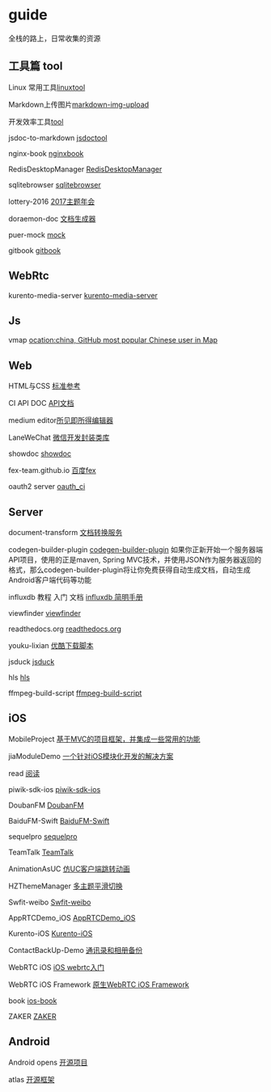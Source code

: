 # guide

全栈的路上，日常收集的资源

## 工具篇 tool

Linux 常用工具[linuxtool](https://github.com/ondc/LinuxTool)

Markdown上传图片[markdown-img-upload](https://github.com/ondc/markdown-img-upload)

开发效率工具[tool](https://github.com/ondc/tool)

jsdoc-to-markdown [jsdoctool](https://github.com/ondc/jsdoc-to-markdown)

nginx-book [nginxbook](https://github.com/ondc/nginx-book)

RedisDesktopManager [RedisDesktopManager](https://github.com/ondc/RedisDesktopManager)

sqlitebrowser [sqlitebrowser](https://github.com/ondc/sqlitebrowser)

lottery-2016 [2017主题年会](https://github.com/ondc/lottery-2016)

doraemon-doc [文档生成器](https://github.com/ondc/doraemon-doc)

puer-mock [mock](https://github.com/ondc/puer-mock)

gitbook [gitbook](https://github.com/ondc/gitbook)

## WebRtc
kurento-media-server [kurento-media-server](https://github.com/ondc/kurento-media-server)

## Js

vmap [ocation:china, GitHub most popular Chinese user in Map](https://github.com/ondc/vmap)

## Web

HTML与CSS [标准参考](https://github.com/ondc/google-html-css-style-guide)

CI API DOC [API文档](https://github.com/ondc/codeigniter_apidoc)

medium editor[所见即所得编辑器](https://github.com/ondc/medium-editor)

LaneWeChat [微信开发封装类库](https://github.com/ondc/LaneWeChat)

showdoc [showdoc](https://github.com/ondc/showdoc)

fex-team.github.io [百度fex](https://github.com/ondc/fex-team.github.io)

oauth2 server [oauth_ci](https://github.com/ondc/codeigniter-oauth2-server)

## Server

document-transform [文档转换服务](https://github.com/ondc/document-transform)

codegen-builder-plugin [codegen-builder-plugin](https://github.com/ondc/codegen-builder-plugin)
    如果你正新开始一个服务器端API项目，使用的正是maven, Spring MVC技术，并使用JSON作为服务器返回的格式，那么codegen-builder-plugin将让你免费获得自动生成文档，自动生成Android客户端代码等功能

influxdb 教程 入门 文档 [influxdb 简明手册](https://github.com/ondc/influxdb-handbook)

viewfinder [viewfinder](https://github.com/ondc/viewfinder)

readthedocs.org [readthedocs.org](https://github.com/ondc/readthedocs.org)

youku-lixian [优酷下载脚本](https://github.com/ondc/youku-lixian)

jsduck [jsduck](https://github.com/ondc/jsduck)

hls [hls](https://github.com/ondc/hls)

ffmpeg-build-script [ffmpeg-build-script](https://github.com/ondc/ffmpeg-build-script)

## iOS

MobileProject [基于MVC的项目框架，并集成一些常用的功能](https://github.com/ondc/MobileProject)

jiaModuleDemo [一个针对iOS模块化开发的解决方案](https://github.com/ondc/jiaModuleDemo)

read [阅读](https://github.com/ondc/YSX)

piwik-sdk-ios [piwik-sdk-ios](https://github.com/ondc/piwik-sdk-ios)

DoubanFM [DoubanFM](https://github.com/ondc/DoubanFM)

BaiduFM-Swift [BaiduFM-Swift](https://github.com/ondc/BaiduFM-Swift)

sequelpro [sequelpro](https://github.com/ondc/sequelpro)

TeamTalk [TeamTalk](https://github.com/ondc/TeamTalk)

AnimationAsUC [仿UC客户端跳转动画](https://github.com/ondc/AnimationAsUC)

HZThemeManager [多主题平滑切换](https://github.com/ondc/HZThemeManager)

Swfit-weibo [Swfit-weibo](https://github.com/ondc/Swfit-weibo)

AppRTCDemo_iOS [AppRTCDemo_iOS](https://github.com/ondc/AppRTCDemo_iOS)

Kurento-iOS [Kurento-iOS](https://github.com/ondc/Kurento-iOS)

ContactBackUp-Demo [通讯录和相册备份](https://github.com/ondc/ContactBackUp-Demo)

WebRTC iOS [iOS webrtc入门](https://github.com/ondc/WebRTC)

WebRTC iOS Framework [原生WebRTC iOS Framework](https://github.com/ondc/WebRTC-1)

book [ios-book](https://github.com/ondc/book)

ZAKER [ZAKER](https://github.com/ondc/ZAKER)

## Android

Android opens [开源项目](https://github.com/ondc/android-open-project)

atlas [开源框架](https://github.com/ondc/atlas)

